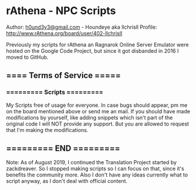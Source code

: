 # rAthena - NPC Scripts
Author: h0und3y3@gmail.com - Houndeye aka llchrisll
Profile: http://www.rAthena.org/board/user/402-llchrisll

Previously my scripts for rAthena an Ragnarok Online Server Emulator were hosted on the Google Code Project, 
but since it got disbanded in 2016 I moved to GitHub.
 
## ==== Terms of Service =====
### ========= Scripts =========
My Scripts free of usage for everyone.
In case bugs should appear, pm me on the board mentioned above or send me an mail.
If you should have made modifications by yourself, like adding snippets which isn't part of the original code
I will NOT provide any support. But you are allowed to request that I'm making the modifications.
## ========= END =========

Note: As of August 2019, I continued the Translation Project started by zackdreaver.
So I stopped making scripts so I can focus on that, since it's benefits the community more.
Also I don't have any ideas currently what to script anyway, as I don't deal with official content.